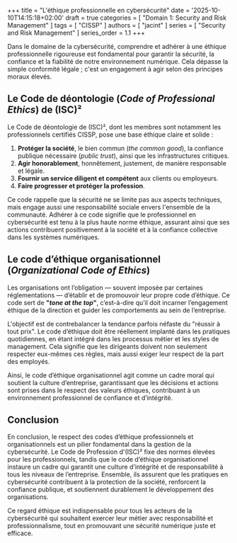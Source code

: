 +++
title = "L'éthique professionnelle en cybersécurité"
date = '2025-10-10T14:15:18+02:00'
draft = true
categories = [ "Domain 1: Security and Risk Management" ]
tags = [ "CISSP" ]
authors = [ "jacint" ]
series = [ "Security and Risk Management" ]
series_order = 1.1
+++

Dans le domaine de la cybersécurité, comprendre et adhérer à une éthique professionnelle rigoureuse est fondamental pour garantir la sécurité, la confiance et la fiabilité de notre environnement numérique. Cela dépasse la simple conformité légale ; c'est un engagement à agir selon des principes moraux élevés.

## Le Code de déontologie (*Code of Professional Ethics*) de (ISC)²

Le Code de déontologie de (ISC)², dont les membres sont notamment les professionnels certifiés CISSP, pose une base éthique claire et solide :

1. **Protéger la société**, le bien commun (*the common good*), la confiance publique nécessaire (*public trust*), ainsi que les infrastructures critiques.
2. **Agir honorablement**, honnêtement, justement, de manière responsable et légale.
3. **Fournir un service diligent et compétent** aux clients ou employeurs.
4. **Faire progresser et protéger la profession**.

Ce code rappelle que la sécurité ne se limite pas aux aspects techniques, mais engage aussi une responsabilité sociale envers l'ensemble de la communauté. Adhérer à ce code signifie que le professionnel en cybersécurité est tenu à la plus haute norme éthique, assurant ainsi que ses actions contribuent positivement à la société et à la confiance collective dans les systèmes numériques.

## Le code d’éthique organisationnel (*Organizational Code of Ethics*)

Les organisations ont l’obligation — souvent imposée par certaines réglementations — d’établir et de promouvoir leur propre code d’éthique. Ce code sert de **"*tone at the top*"**, c’est-à-dire qu’il doit incarner l’engagement éthique de la direction et guider les comportements au sein de l’entreprise.

L'objectif est de contrebalancer la tendance parfois néfaste du "réussir à tout prix". Le code d’éthique doit être réellement implanté dans les pratiques quotidiennes, en étant intégré dans les processus métier et les styles de management. Cela signifie que les dirigeants doivent non seulement respecter eux-mêmes ces règles, mais aussi exiger leur respect de la part des employés.

Ainsi, le code d’éthique organisationnel agit comme un cadre moral qui soutient la culture d’entreprise, garantissant que les décisions et actions sont prises dans le respect des valeurs éthiques, contribuant à un environnement professionnel de confiance et d’intégrité.

## Conclusion

En conclusion, le respect des codes d’éthique professionnels et organisationnels est un pilier fondamental dans la gestion de la cybersécurité. Le Code de Profession d'(ISC)² fixe des normes élevées pour les professionnels, tandis que le code d’éthique organisationnel instaure un cadre qui garantit une culture d’intégrité et de responsabilité à tous les niveaux de l’entreprise. Ensemble, ils assurent que les pratiques en cybersécurité contribuent à la protection de la société, renforcent la confiance publique, et soutiennent durablement le développement des organisations.

Ce regard éthique est indispensable pour tous les acteurs de la cybersécurité qui souhaitent exercer leur métier avec responsabilité et professionnalisme, tout en promouvant une sécurité numérique juste et efficace.
